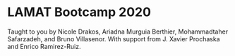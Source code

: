 # LAMAT Bootcamp 2020

Taught to you by Nicole Drakos, Ariadna Murguia Berthier, 
Mohammadtaher Safarzadeh, and Bruno Villasenor.
With support from J. Xavier Prochaska and Enrico Ramirez-Ruiz.